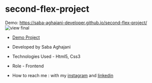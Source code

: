 # second-flex-project 
Demo: https://saba-aghajani-developer.github.io/second-flex-project/
![view final](https://github.com/Saba-Aghajani-developer/second-flex-project/assets/135870519/10ad2e8c-c132-464e-944c-34db348b9465)

- [Demo Project]([https://hossein-deyri.github.io/First-Project/](https://saba-aghajani-developer.github.io/second-flex-project/))

- Developed by Saba Aghajani
  
- Technologies Used - Html5, Css3 

- Role - Frontend

- How to reach me : with my [instagram]([https://www.instagram.com/hossein.deyri_web](https://instagram.com/saba_aghajani_web?igshid=ZGUzMzM3NWJiOQ==)https://instagram.com/saba_aghajani_web?igshid=ZGUzMzM3NWJiOQ==) and [linkedin](https://www.linkedin.com/in/saba-a-69b608208)
